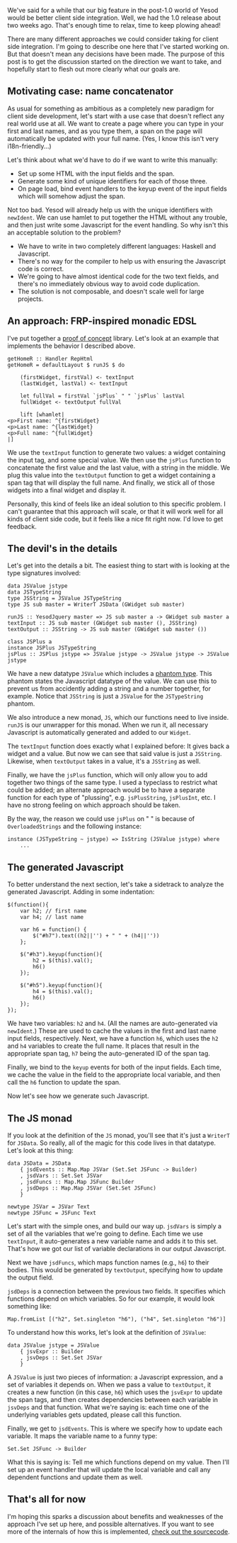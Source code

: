 We've said for a while that our big feature in the post-1.0 world of Yesod
would be better client side integration. Well, we had the 1.0 release about two
weeks ago. That's enough time to relax, time to keep plowing ahead!

There are many different approaches we could consider taking for client side
integration. I'm going to describe one here that I've started working on. But
that doesn't mean any decisions have been made. The purpose of this post is to
get the discussion started on the direction we want to take, and hopefully
start to flesh out more clearly what our goals are.

## Motivating case: name concatenator

As usual for something as ambitious as a completely new paradigm for client
side development, let's start with a use case that doesn't reflect any real
world use at all. We want to create a page where you can type in your first and
last names, and as you type them, a span on the page will automatically be
updated with your full name. (Yes, I know this isn't very i18n-friendly...)

Let's think about what we'd have to do if we want to write this manually:

* Set up some HTML with the input fields and the span.
* Generate some kind of unique identifiers for each of those three.
* On page load, bind event handlers to the keyup event of the input fields which will somehow adjust the span.

Not too bad. Yesod will already help us with the unique identifiers with
`newIdent`. We can use hamlet to put together the HTML without any trouble, and
then just write some Javascript for the event handling. So why isn't this an
acceptable solution to the problem?

* We have to write in two completely different languages: Haskell and Javascript.
* There's no way for the compiler to help us with ensuring the Javascript code is correct.
* We're going to have almost identical code for the two text fields, and there's no immediately obvious way to avoid code duplication.
* The solution is not composable, and doesn't scale well for large projects.

## An approach: FRP-inspired monadic EDSL

I've put together a [proof of concept](https://github.com/snoyberg/yesod-js)
library. Let's look at an example that implements the behavior I described
above.

    getHomeR :: Handler RepHtml
    getHomeR = defaultLayout $ runJS $ do

        (firstWidget, firstVal) <- textInput
        (lastWidget, lastVal) <- textInput

        let fullVal = firstVal `jsPlus` " " `jsPlus` lastVal
        fullWidget <- textOutput fullVal

        lift [whamlet|
    <p>First name: ^{firstWidget}
    <p>Last name: ^{lastWidget}
    <p>Full name: ^{fullWidget}
    |]

We use the `textInput` function to generate two values: a widget containing the
input tag, and some special value. We then use the `jsPlus` function to
concatenate the first value and the last value, with a string in the middle. We
plug this value into the `textOutput` function to get a widget containing a
span tag that will display the full name. And finally, we stick all of those
widgets into a final widget and display it.

Personally, this kind of feels like an ideal solution to this specific problem.
I can't guarantee that this approach will scale, or that it will work well for
all kinds of client side code, but it feels like a nice fit right now. I'd love
to get feedback.

## The devil's in the details

Let's get into the details a bit. The easiest thing to start with is looking at
the type signatures involved:

    data JSValue jstype
    data JSTypeString
    type JSString = JSValue JSTypeString
    type JS sub master = WriterT JSData (GWidget sub master)
    
    runJS :: YesodJquery master => JS sub master a -> GWidget sub master a
    textInput :: JS sub master (GWidget sub master (), JSString)
    textOutput :: JSString -> JS sub master (GWidget sub master ())
    
    class JSPlus a
    instance JSPlus JSTypeString
    jsPlus :: JSPlus jstype => JSValue jstype -> JSValue jstype -> JSValue jstype

We have a new datatype `JSValue` which includes a
[phantom type](http://www.haskell.org/haskellwiki/Phantom_type). This phantom states the
Javascript datatype of the value. We can use this to prevent us from accidently
adding a string and a number together, for example. Notice that `JSString` is
just a `JSValue` for the `JSTypeString` phantom.

We also introduce a new monad, `JS`, which our functions need to live inside.
`runJS` is our unwrapper for this monad. When we run it, all necessary
Javascript is automatically generated and added to our `Widget`.

The `textInput` function does exactly what I explained before: It gives back a
widget and a value. But now we can see that said value is just a `JSString`.
Likewise, when `textOutput` takes in a value, it's a `JSString` as well.

Finally, we have the `jsPlus` function, which will only allow you to add
together two things of the same type. I used a typeclass to restrict what could
be added; an alternate approach would be to have a separate function for each
type of "plussing", e.g. `jsPlusString`, `jsPlusInt`, etc. I have no strong
feeling on which approach should be taken.

By the way, the reason we could use `jsPlus` on " " is because of
`OverloadedStrings` and the following instance:

    instance (JSTypeString ~ jstype) => IsString (JSValue jstype) where
        ...

## The generated Javascript

To better understand the next section, let's take a sidetrack to analyze the
generated Javascript. Adding in some indentation:

    $(function(){
        var h2; // first name
        var h4; // last name
    
        var h6 = function() {
            $("#h7").text((h2||'') + " " + (h4||''))
        };
    
        $("#h3").keyup(function(){
            h2 = $(this).val();
            h6()
        });
    
        $("#h5").keyup(function(){
            h4 = $(this).val();
            h6()
        });
    });

We have two variables: `h2` and `h4`. (All the names are auto-generated via
`newIdent`.) These are used to cache the values in the first and last name
input fields, respectively. Next, we have a function `h6`, which uses the `h2`
and `h4` variables to create the full name. It places that result in the
appropriate span tag, `h7` being the auto-generated ID of the span tag.

Finally, we bind to the `keyup` events for both of the input fields. Each time,
we cache the value in the field to the appropriate local variable, and then
call the `h6` function to update the span.

Now let's see how we generate such Javascript.

## The JS monad

If you look at the definition of the `JS` monad, you'll see that it's just a
`WriterT` for `JSData`. So really, all of the magic for this code lives in that
datatype. Let's look at this thing:

    data JSData = JSData
        { jsdEvents :: Map.Map JSVar (Set.Set JSFunc -> Builder)
        , jsdVars :: Set.Set JSVar
        , jsdFuncs :: Map.Map JSFunc Builder
        , jsdDeps :: Map.Map JSVar (Set.Set JSFunc)
        }
    
    newtype JSVar = JSVar Text
    newtype JSFunc = JSFunc Text

Let's start with the simple ones, and build our way up. `jsdVars` is simply a
set of all the variables that we're going to define. Each time we use
`textInput`, it auto-generates a new variable name and adds it to this set.
That's how we got our list of variable declarations in our output Javascript.

Next we have `jsdFuncs`, which maps function names (e.g., `h6`) to their
bodies. This would be generated by `textOutput`, specifying how to update the
output field.

`jsdDeps` is a connection between the previous two fields. It specifies which
functions depend on which variables. So for our example, it would look
something like:

    Map.fromList [("h2", Set.singleton "h6"), ("h4", Set.singleton "h6")]

To understand how this works, let's look at the definition of `JSValue`:

    data JSValue jstype = JSValue
        { jsvExpr :: Builder
        , jsvDeps :: Set.Set JSVar
        }

A `JSValue` is just two pieces of information: a Javascript expression, and a
set of variables it depends on. When we pass a value to `textOutput`, it
creates a new function (in this case, `h6`) which uses the `jsvExpr` to update
the span tags, and then creates dependencies between each variable in `jsvDeps`
and that function. What we're saying is: each time one of the underlying
variables gets updated, please call this function.

Finally, we get to `jsdEvents`. This is where we specify how to update each
variable. It maps the variable name to a funny type:

    Set.Set JSFunc -> Builder

What this is saying is: Tell me which functions depend on my value. Then I'll
set up an event handler that will update the local variable and call any
dependent functions and update them as well.

## That's all for now

I'm hoping this sparks a discussion about benefits and weaknesses of the
approach I've set up here, and possible alternatives. If you want to see more
of the internals of how this is implemented,
[check out the sourcecode](https://github.com/snoyberg/yesod-js/blob/master/Yesod/Javascript.hs).
